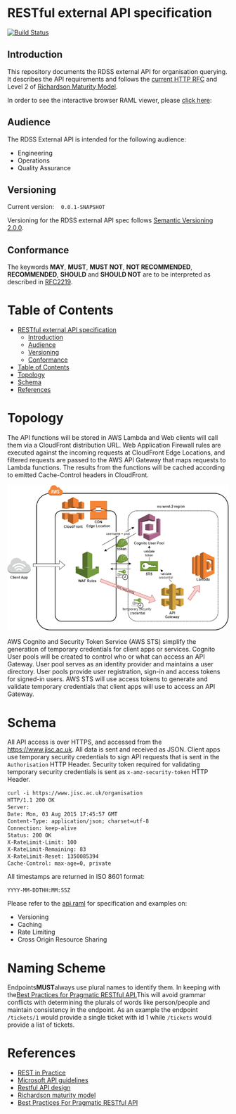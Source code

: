 # RESTful external API specification

[![Build Status](https://travis-ci.org/JiscRDSS/rdss-external-api-spec.svg?branch=master)](https://travis-ci.org/JiscRDSS/rdss-external-api-spec)

## Introduction

This repository documents the RDSS external API for organisation querying. It describes the API requirements and follows the [current HTTP RFC](https://tools.ietf.org/html/rfc7231) and Level 2 of [Richardson Maturity Model](https://martinfowler.com/articles/richardsonMaturityModel.html).

In order to see the interactive browser RAML viewer, please [click here](https://htmlpreview.github.io/?https://raw.githubusercontent.com/JiscRDSS/rdss-external-api-spec/gh-pages/index.html):

## Audience

The RDSS External API is intended for the following audience:

- Engineering
- Operations
- Quality Assurance

## Versioning

Current version:&nbsp;&nbsp;&nbsp;&nbsp;`0.0.1-SNAPSHOT`

Versioning for the RDSS external API spec follows [Semantic Versioning 2.0.0](http://semver.org/spec/v2.0.0.html).

## Conformance

The keywords **MAY**, **MUST**, **MUST NOT**, **NOT RECOMMENDED**, **RECOMMENDED**, **SHOULD** and **SHOULD NOT** are to be interpreted as described in [RFC2219](https://tools.ietf.org/html/rfc2119).

# Table of Contents

<!-- TOC orderedList:false -->

- [RESTful external API specification](#restful-external-api-specification)
    - [Introduction](#introduction)
    - [Audience](#audience)
    - [Versioning](#versioning)
    - [Conformance](#conformance)
- [Table of Contents](#table-of-contents)
- [Topology](#topology)
- [Schema](#schema)
- [References](#references)

<!-- /TOC -->

# Topology

The API functions will be stored in AWS Lambda and Web clients will call them via a CloudFront distribution URL. Web Application Firewall rules are executed against the incoming requests at CloudFront Edge Locations, and filtered requests are passed to the AWS API Gateway that maps requests to Lambda functions. The results from the functions will be cached according to emitted Cache-Control headers in CloudFront.

 <p align="center">
  <img src="topology/WAF-CDN-APIGateway-Cognito-Lambda.png"/>
 </p>

AWS Cognito and Security Token Service (AWS STS) simplify the generation of temporary credentials for client apps or services. Cognito User pools will be created to control who or what can access an API Gateway. User pool serves as an identity provider and maintains a user directory. User pools provide user registration, sign-in and access tokens for signed-in users. AWS STS will use access tokens to generate and validate temporary credentials that client apps will use to access an API Gateway.

# Schema

All API access is over HTTPS, and accessed from the https://www.jisc.ac.uk. All data is sent and received as JSON. Client apps use temporary security credentials to sign API requests that is sent in the `Authorisation` HTTP Header. Security token required for validating temporary security credentials is sent as `x-amz-security-token` HTTP Header.

```
curl -i https://www.jisc.ac.uk/organisation
HTTP/1.1 200 OK
Server:
Date: Mon, 03 Aug 2015 17:45:57 GMT
Content-Type: application/json; charset=utf-8
Connection: keep-alive
Status: 200 OK
X-RateLimit-Limit: 100
X-RateLimit-Remaining: 83
X-RateLimit-Reset: 1350085394
Cache-Control: max-age=0, private
```

All timestamps are returned in ISO 8601 format:

```
YYYY-MM-DDTHH:MM:SSZ
```

Please refer to the [api.raml](api.raml) for specification and examples on:

- Versioning
- Caching
- Rate Limiting
- Cross Origin Resource Sharing

# Naming Scheme

Endpoints**MUST**always use plural names to identify them. In keeping with the[Best Practices for Pragmatic RESTful API.](http://www.vinaysahni.com/best-practices-for-a-pragmatic-restful-api#restful)This will avoid grammar conflicts with determining the plurals of words like person/people and maintain consistency in the endpoint. As an example the endpoint `/tickets/1` would provide a single ticket with id 1 while `/tickets` would provide a list of tickets. 

# References

- [REST in Practice](https://www.safaribooksonline.com/library/view/rest-in-practice/9781449383312/)
- [Microsoft API guidelines](https://github.com/Microsoft/api-guidelines/blob/master/Guidelines.md)
- [Restful API design](http://restful-api-design.readthedocs.io/en/latest/intro.html)
- [Richardson maturity model](https://martinfowler.com/articles/richardsonMaturityModel.html)
- [Best Practices For Pragmatic RESTful API](http://www.vinaysahni.com/best-practices-for-a-pragmatic-restful-api#restful)